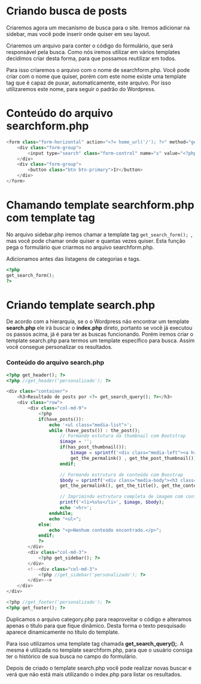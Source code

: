 # Criando busca de posts

Criaremos agora um mecanismo de busca para o site. Iremos adicionar na sidebar, mas você pode inserir onde quiser em seu layout.

Criaremos um arquivo para conter o código do formulário, que será responsável pela busca. Como nós iremos utilizar em vários templates decidimos criar desta forma, para que possamos reutilizar em todos.

Para isso criaremos o arquivo com o nome de searchform.php. Você pode criar com o nome que quiser, porém com este nome existe uma template tag que é capaz de puxar, automaticamente, este arquivo. Por isso utilizaremos este nome, para seguir o padrão do Wordpress.

# Conteúdo do arquivo searchform.php

```php
<form class="form-horizontal" action="<?= home_url('/'); ?>" method="get">
    <div class="form-group">
        <input type="search" class="form-control" name="s" value="<?php echo get_search_query(); ?>">
    </div>
    <div class="form-group">
        <button class="btn btn-primary">Ir</button>
    </div>
</form>
```

# Chamando template searchform.php com template tag

No arquivo sidebar.php iremos chamar a template tag `get_search_form(); `, mas você pode chamar onde quiser e quantas vezes quiser. Esta função pega o formulário que criarmos no arquivo searchform.php.

Adicionamos antes das listagens de categorias e tags.

```php
<?php
get_search_form();
?>
```

# Criando template search.php

De acordo com a hierarquia, se o o Wordpress não encontrar um template **search.php** ele irá buscar o **index.php** direto, portanto se você já executou os passos acima, já é para ter as buscas funcionando. Porém iremos criar o template search.php para termos um template específico para busca. Assim você consegue personalizar os resultados.

### Conteúdo do arquivo search.php

```php
<?php get_header(); ?>
<?php //get_header('personalizado'); ?>

<div class="container">
    <h3>Resultado de posts por <?= get_search_query(); ?></h3>
    <div class="row">
        <div class="col-md-9">
            <?php
            if(have_posts()):
                echo '<ul class="media-list">';
                while (have_posts()) : the_post();
                    // Formando estutura da thumbnail com Bootstrap
                    $image = '';
                    if(has_post_thumbnail()):
                        $image = sprintf('<div class="media-left"><a href="%s">%s</a></div>',
                        get_the_permalink() , get_the_post_thumbnail());
                    endif;

                    // Formando estrutura de conteúdo com Boostrap
                    $body = sprintf('<div class="media-body"><h3 class="media-heading"><a href="%s">%s</a></h3><p>%s</p></div>',
                    get_the_permalink(), get_the_title(), get_the_content('Mais[...]'));

                    // Imprimindo estrutura completa de imagem com conteúdo
                    printf('<li>%s%s</li>', $image, $body);
                    echo '<hr>';
                endwhile;
                echo "<ul>";
            else:
                echo "<p>Nenhum conteúdo encontrado.</p>";
            endif;
            ?>
        </div>
        <div class="col-md-3">
            <?php get_sidebar(); ?>
        </div>
        <!--<div class="col-md-3">
            <?php //get_sidebar('personalizado'); ?>
        </div>-->
    </div>
</div>

<?php //get_footer('personalizado'); ?>
<?php get_footer(); ?>
```

Duplicamos o arquivo category.php para reaproveitar o código e alteramos apenas o título para que fique dinâmico. Desta forma o texto pesquisado aparece dinamicamente no título do template.

Para isso utilizamos uma template tag chamada **get_search_query();**. A mesma é utilizada no template searchform.php, para que o usuário consiga ter o histórico de sua busca no campo do formulário.

Depois de criado o template search.php você pode realizar novas buscar e verá que não está mais utilizando o index.php para listar os resultados.